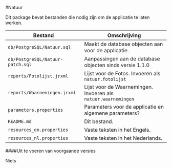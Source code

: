 #Natuur

Dit package bevat bestanden die nodig zijn om de applicatie te laten werken.
 
Bestand | Omschrijving
--- | ---
`db/PostgreSQL/Natuur.sql` | Maakt de database objecten aan voor de applicatie.
`db/PostgreSQL/Natuur-patch.sql` | Aanpassingen aan de database objecten sinds versie 1.1.0
`reports/Fotolijst.jrxml` | Lijst voor de Fotos. Invoeren als `natuur.fotolijst`
`reports/Waarnemingen.jrxml` | Lijst voor de Waarnemingen. Invoeren als `natuur.waarnemingen`
`parameters.properties` | Parameters voor de applicatie en algemene parameters?
`README.md` | Dit bestand.
`resources_en.properties` | Vaste teksten in het Engels.
`resources_nl.properties` | Vaste teksten in het Nederlands.

####Uit te voeren van voorgaande versies

Niets
